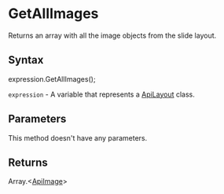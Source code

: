 # GetAllImages

Returns an array with all the image objects from the slide layout.

## Syntax

expression.GetAllImages();

`expression` - A variable that represents a [ApiLayout](../ApiLayout.md) class.

## Parameters

This method doesn't have any parameters.

## Returns

Array.<[ApiImage](../../ApiImage/ApiImage.md)>